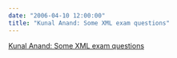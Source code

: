 ```yaml
---
date: "2006-04-10 12:00:00"
title: "Kunal Anand: Some XML exam questions"
---
```


[Kunal Anand: Some XML exam questions](/lemire/blog/2006/04-10-kunal-anand-some-xml-exam-questions)

